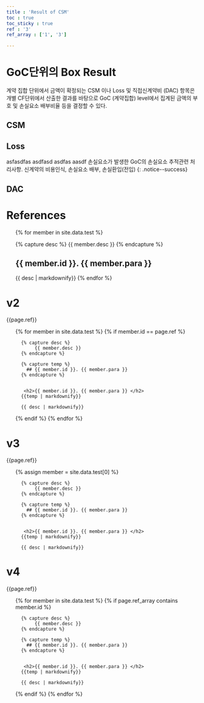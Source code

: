 ```yaml
---
title : 'Result of CSM'
toc : true
toc_sticky : true
ref : '3'
ref_array : ['1', '3']

---
```


# GoC단위의 Box Result

계약 집합 단위에서 금액이 확정되는 CSM 이나 Loss 및 직접신계약비 (DAC) 항목은 개별 CF단위에서 산출한 결과를 바탕으로 GoC (계약집합) level에서 집계된 금액의 부호 및 손실요소 배부비율 등을 결정할 수 있다.

## CSM

## Loss

asfasdfas
asdfasd
asdfas
aasdf
손실요소가 발생한 GoC의 손실요소 추적관련 처리사항. 신계약의 비용인식,  손실요소 배부, 손실환입(전입)
{: .notice--success}


## DAC



# References
<ul>

{% for member in site.data.test %}
  <!-- <li>
    <a href="#goc단위의-box-result">
      {{ member.para }}
    </a>
  </li> -->

  {% capture desc %}
       {{ member.desc }}
  {% endcapture %}

  
  ## {{ member.id }}. {{ member.para }} 
  
  {{ desc | markdownify}}
{% endfor %}
 </ul> 

# v2
{{page.ref}}

<ul>

{% for member in site.data.test %}
  {% if member.id == page.ref %}

	  {% capture desc %}
		   {{ member.desc }}
	  {% endcapture %}

	  {% capture temp %}
		## {{ member.id }}. {{ member.para }} 
	  {% endcapture %}
	  
	  
	   <h2>{{ member.id }}. {{ member.para }} </h2>
	  {{temp | markdownify}}
	   
	  {{ desc | markdownify}}
 {% endif %}
{% endfor %}
 </ul> 

# v3
{{page.ref}}

<ul>
{% assign member = site.data.test[0] %}


	  {% capture desc %}
		   {{ member.desc }}
	  {% endcapture %}

	  {% capture temp %}
		## {{ member.id }}. {{ member.para }} 
	  {% endcapture %}
	  
	  
	   <h2>{{ member.id }}. {{ member.para }} </h2>
	  {{temp | markdownify}}
	   
	  {{ desc | markdownify}}

 </ul> 

# v4
{{page.ref}}

<ul>
{% for member in site.data.test %}
  {% if page.ref_array contains member.id %}

	  {% capture desc %}
		   {{ member.desc }}
	  {% endcapture %}

	  {% capture temp %}
		## {{ member.id }}. {{ member.para }} 
	  {% endcapture %}
	  
	  
	   <h2>{{ member.id }}. {{ member.para }} </h2>
	  {{temp | markdownify}}
	   
	  {{ desc | markdownify}}
 {% endif %}
{% endfor %}

 </ul> 

